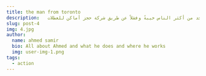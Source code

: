```yaml
---
title: the man from toronto
description:   يروي الفيلم قصة سوء تفاهم وخلط بين واحد من أكبر القتلة في العالم وواحد من أكثر الناس خيبةً وفشلاً عن طريق شركة حجز أماكن للعطلات
slug: post-4
img: 4.jpg
author:
  name: ahmed samir
  bio: All about Ahmed and what he does and where he works
  img: user-img-1.png
tags:
  - action
---
```

